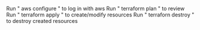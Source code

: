Run " aws configure " to log in with aws
Run " terraform plan " to review
Run " terraform apply " to create/modify resources
Run " terraforn destroy " to destroy created resources

